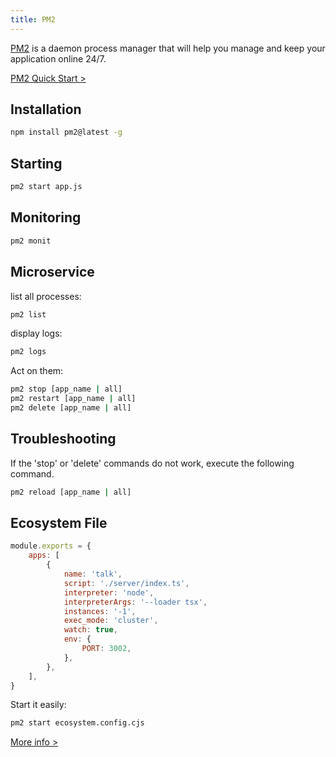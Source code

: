 ```yaml
---
title: PM2
---
```


[PM2](https://pm2.keymetrics.io/) is a daemon process manager that will help you manage and keep your application online 24/7.

[PM2 Quick Start >](https://pm2.keymetrics.io/docs/usage/quick-start/)

## Installation

```bash
npm install pm2@latest -g
```

## Starting

```bash
pm2 start app.js
```

## Monitoring

```bash
pm2 monit
```

## Microservice

list all processes:

```bash
pm2 list
```

display logs:

```bash
pm2 logs
```

Act on them:

```bash
pm2 stop [app_name | all]
pm2 restart [app_name | all]
pm2 delete [app_name | all]
```

## Troubleshooting

If the 'stop' or 'delete' commands do not work, execute the following command.

```bash
pm2 reload [app_name | all]
```

## Ecosystem File

```js:ecosystem.config.cjs
module.exports = {
	apps: [
		{
			name: 'talk',
			script: './server/index.ts',
			interpreter: 'node',
			interpreterArgs: '--loader tsx',
			instances: '-1',
			exec_mode: 'cluster',
			watch: true,
			env: {
				PORT: 3002,
			},
		},
	],
}
```

Start it easily:

```bash
pm2 start ecosystem.config.cjs
```

[More info >](https://pm2.keymetrics.io/docs/usage/application-declaration/)
